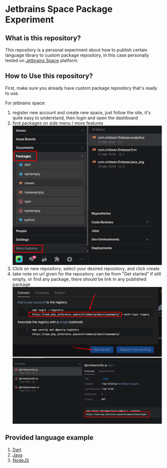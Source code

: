 # Jetbrains Space Package Experiment

## What is this repository?
This repository is a personal experiment about how to publish certain language library to custom package repository, in this case personally tested on [Jetbrains Space](https://www.jetbrains.com/space/) platform.

## How to Use this repository?
First, make sure you already have custom package repository that's ready to use. 

For jetbrains space:
1. register new account and create new space, just follow the site, it's quite easy to understand, then login and open the dashboard
2. find packages on side menu / more features
![Find package](assets/images/1_find_packages.png "Find package")
3. Click on new repository, select your desired repository, and click create
4. take note on url given for the repository. can be from "Get started" if still empty, or find any package, there should be link in any published package
![New Package](assets/images/2_url_in_empty_repo.png "New Package")
![Published Package](assets/images/3_url_in_published_repo.png "Published Package")

## Provided language example
1. [Dart](dart/README.md)
1. [Java](java/README.md)
1. [NodeJS](nodejs/README.md)